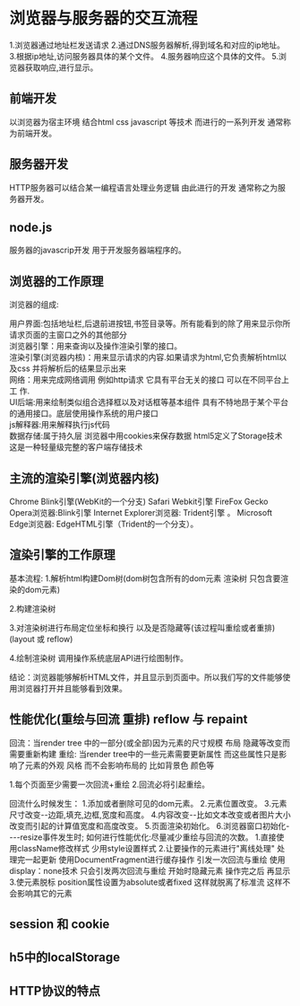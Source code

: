 # 浏览器与服务器的交互流程

1.浏览器通过地址栏发送请求
2.通过DNS服务器解析,得到域名和对应的ip地址。
3.根据ip地址,访问服务器具体的某个文件。
4.服务器响应这个具体的文件。
5.浏览器获取响应,进行显示。

## 前端开发

以浏览器为宿主环境 结合html css javascript 等技术  而进行的一系列开发 通常称为前端开发。

## 服务器开发

HTTP服务器可以结合某一编程语言处理业务逻辑 由此进行的开发  通常称之为服务器开发。

## node.js

服务器的javascrip开发   用于开发服务器端程序的。

## 浏览器的工作原理

浏览器的组成:

用户界面:包括地址栏,后退前进按钮,书签目录等。所有能看到的除了用来显示你所请求页面的主窗口之外的其他部分  
浏览器引擎：用来查询以及操作渲染引擎的接口。  
渲染引擎(浏览器内核)：用来显示请求的内容.如果请求为html,它负责解析html以及css  并将解析后的结果显示出来  
网络：用来完成网络调用  例如http请求  它具有平台无关的接口  可以在不同平台上工
作.  
UI后端:用来绘制类似组合选择框以及对话框等基本组件 具有不特地昂于某个平台的通用接口。底层使用操作系统的用户接口  
js解释器:用来解释执行js代码  
数据存储:属于持久层  浏览器中用cookies来保存数据  html5定义了Storage技术 这是一种轻量级完整的客户端存储技术

## 主流的渲染引擎(浏览器内核)

 Chrome Blink引擎(WebKit的一个分支)
 Safari Webkit引擎
 FireFox  Gecko
 Opera浏览器:Blink引擎
 Internet Explorer浏览器: Trident引擎 。
 Microsoft Edge浏览器: EdgeHTML引擎（Trident的一个分支）。

## 渲染引擎的工作原理

基本流程:
1.解析html构建Dom树(dom树包含所有的dom元素  渲染树  只包含要渲染的dom元素)

2.构建渲染树

3.对渲染树进行布局定位坐标和换行  以及是否隐藏等(该过程叫重绘或者重排)(layout 或 reflow)

4.绘制渲染树 调用操作系统底层API进行绘图制作。

结论：浏览器能够解析HTML文件，并且显示到页面中。所以我们写的文件能够使用浏览器打开并且能够看到效果。

## 性能优化(重绘与回流 重排) reflow 与 repaint

回流：当render tree 中的一部分(或全部)因为元素的尺寸规模 布局  隐藏等改变而需要重新构建
重绘: 当render tree中的一些元素需要更新属性  而这些属性只是影响了元素的外观  风格  而不会影响布局的  比如背景色 颜色等

  1.每个页面至少需要一次回流+重绘
  2.回流必将引起重绘。 

回流什么时候发生：
     1.添加或者删除可见的dom元素。
     2.元素位置改变。
     3.元素尺寸改变--边距,填充,边框,宽度和高度。
     4.内容改变--比如文本改变或者图片大小改变而引起的计算值宽度和高度改变。
     5.页面渲染初始化。
     6.浏览器窗口初始化----resize事件发生时;
如何进行性能优化:尽量减少重绘与回流的次数。
     1.直接使用className修改样式  少用style设置样式
     2.让要操作的元素进行"离线处理" 处理完一起更新
           使用DocumentFragment进行缓存操作  引发一次回流与重绘
           使用display：none技术 只会引发两次回流与重绘  开始时隐藏元素  操作完之后  再显示
     3.使元素脱标  position属性设置为absolute或者fixed  这样就脱离了标准流 这样不会影响其它的元素

## session 和 cookie

## h5中的localStorage

## HTTP协议的特点
